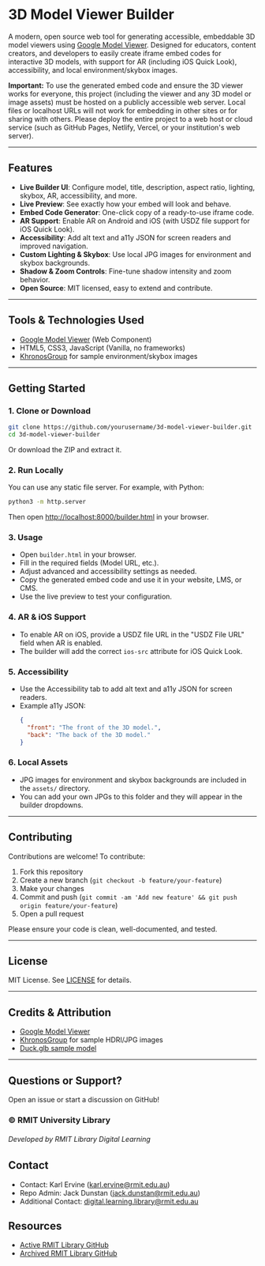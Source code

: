 # 3D Model Viewer Builder

A modern, open source web tool for generating accessible, embeddable 3D model viewers using [Google Model Viewer](https://modelviewer.dev/). Designed for educators, content creators, and developers to easily create iframe embed codes for interactive 3D models, with support for AR (including iOS Quick Look), accessibility, and local environment/skybox images.

**Important:**
To use the generated embed code and ensure the 3D viewer works for everyone, this project (including the viewer and any 3D model or image assets) must be hosted on a publicly accessible web server. Local files or localhost URLs will not work for embedding in other sites or for sharing with others. Please deploy the entire project to a web host or cloud service (such as GitHub Pages, Netlify, Vercel, or your institution's web server).

---

## Features
- **Live Builder UI**: Configure model, title, description, aspect ratio, lighting, skybox, AR, accessibility, and more.
- **Live Preview**: See exactly how your embed will look and behave.
- **Embed Code Generator**: One-click copy of a ready-to-use iframe code.
- **AR Support**: Enable AR on Android and iOS (with USDZ file support for iOS Quick Look).
- **Accessibility**: Add alt text and a11y JSON for screen readers and improved navigation.
- **Custom Lighting & Skybox**: Use local JPG images for environment and skybox backgrounds.
- **Shadow & Zoom Controls**: Fine-tune shadow intensity and zoom behavior.
- **Open Source**: MIT licensed, easy to extend and contribute.

---

## Tools & Technologies Used
- [Google Model Viewer](https://modelviewer.dev/) (Web Component)
- HTML5, CSS3, JavaScript (Vanilla, no frameworks)
- [KhronosGroup](https://github.com/KhronosGroup/glTF-Sample-Environments) for sample environment/skybox images

---

## Getting Started

### 1. **Clone or Download**
```sh
git clone https://github.com/yourusername/3d-model-viewer-builder.git
cd 3d-model-viewer-builder
```
Or download the ZIP and extract it.

### 2. **Run Locally**
You can use any static file server. For example, with Python:
```sh
python3 -m http.server
```
Then open [http://localhost:8000/builder.html](http://localhost:8000/builder.html) in your browser.

### 3. **Usage**
- Open `builder.html` in your browser.
- Fill in the required fields (Model URL, etc.).
- Adjust advanced and accessibility settings as needed.
- Copy the generated embed code and use it in your website, LMS, or CMS.
- Use the live preview to test your configuration.

### 4. **AR & iOS Support**
- To enable AR on iOS, provide a USDZ file URL in the "USDZ File URL" field when AR is enabled.
- The builder will add the correct `ios-src` attribute for iOS Quick Look.

### 5. **Accessibility**
- Use the Accessibility tab to add alt text and a11y JSON for screen readers.
- Example a11y JSON:
  ```json
  {
    "front": "The front of the 3D model.",
    "back": "The back of the 3D model."
  }
  ```

### 6. **Local Assets**
- JPG images for environment and skybox backgrounds are included in the `assets/` directory.
- You can add your own JPGs to this folder and they will appear in the builder dropdowns.

---

## Contributing

Contributions are welcome! To contribute:
1. Fork this repository
2. Create a new branch (`git checkout -b feature/your-feature`)
3. Make your changes
4. Commit and push (`git commit -am 'Add new feature' && git push origin feature/your-feature`)
5. Open a pull request

Please ensure your code is clean, well-documented, and tested.

---

## License

MIT License. See [LICENSE](LICENSE) for details.

---

## Credits & Attribution
- [Google Model Viewer](https://modelviewer.dev/)
- [KhronosGroup](https://github.com/KhronosGroup/glTF-Sample-Environments) for sample HDRI/JPG images
- [Duck.glb sample model](https://raw.githubusercontent.com/KhronosGroup/glTF-Sample-Models/main/2.0/Duck/glTF-Binary/Duck.glb)

---

## Questions or Support?
Open an issue or start a discussion on GitHub!


### © RMIT University Library

###### Developed by RMIT Library Digital Learning

## Contact

- Contact: Karl Ervine ([karl.ervine@rmit.edu.au](mailto:karl.ervine@rmit.edu.au))
- Repo Admin: Jack Dunstan ([jack.dunstan@rmit.edu.au](mailto:jack.dunstan@rmit.edu.au))
- Additional Contact: [digital.learning.library@rmit.edu.au](mailto:digital.learning.library@rmit.edu.au)

## Resources

- [Active RMIT Library GitHub](https://github.com/RMITLibrary)
- [Archived RMIT Library GitHub](https://github.com/RMITLibrary-Archived)